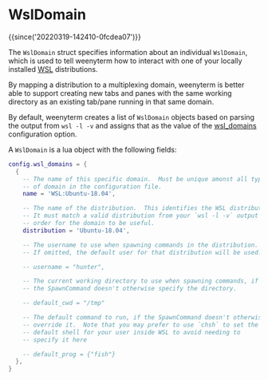 # WslDomain

{{since('20220319-142410-0fcdea07')}}

The `WslDomain` struct specifies information about an individual `WslDomain`,
which is used to tell weenyterm how to interact with one of your locally
installed [WSL](https://docs.microsoft.com/en-us/windows/wsl/about)
distributions.

By mapping a distribution to a multiplexing domain, weenyterm is better able to
support creating new tabs and panes with the same working directory as an
existing tab/pane running in that same domain.

By default, weenyterm creates a list of `WslDomain` objects based on parsing the
output from `wsl -l -v` and assigns that as the value of the
[wsl_domains](config/wsl_domains.md) configuration option.

A `WslDomain` is a lua object with the following fields:

```lua
config.wsl_domains = {
  {
    -- The name of this specific domain.  Must be unique amonst all types
    -- of domain in the configuration file.
    name = 'WSL:Ubuntu-18.04',

    -- The name of the distribution.  This identifies the WSL distribution.
    -- It must match a valid distribution from your `wsl -l -v` output in
    -- order for the domain to be useful.
    distribution = 'Ubuntu-18.04',

    -- The username to use when spawning commands in the distribution.
    -- If omitted, the default user for that distribution will be used.

    -- username = "hunter",

    -- The current working directory to use when spawning commands, if
    -- the SpawnCommand doesn't otherwise specify the directory.

    -- default_cwd = "/tmp"

    -- The default command to run, if the SpawnCommand doesn't otherwise
    -- override it.  Note that you may prefer to use `chsh` to set the
    -- default shell for your user inside WSL to avoid needing to
    -- specify it here

    -- default_prog = {"fish"}
  },
}
```
